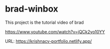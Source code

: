 # brad-winbox

This project is the tutorial video of brad 

https://www.youtube.com/watch?v=jQCk2yo10YY


URL: https://krishnacv-portfolio.netlify.app/
